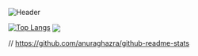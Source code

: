 ![Header](https://github.com/telemachosc/telemachosc/blob/master/network_banner.gif?raw=true "Header")

[![Top Langs](https://github-readme-stats.vercel.app/api/top-langs/?username=telemachosc)](https://github.com/anuraghazra/github-readme-stats)
<img align="center" src="https://github-readme-stats.vercel.app/api/<CARD_TYPE>/?username=telemachosc&theme=<THEME_NAME>" />

// https://github.com/anuraghazra/github-readme-stats
